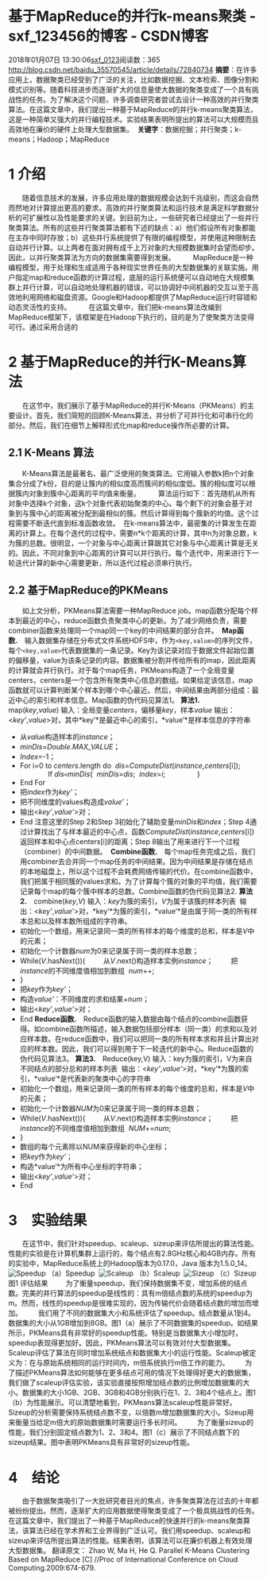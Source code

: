 # 基于MapReduce的并行k-means聚类 - sxf_123456的博客 - CSDN博客
2018年01月07日 13:30:06[sxf_0123](https://me.csdn.net/sxf_123456)阅读数：365
http://blog.csdn.net/baidu_35570545/article/details/72840734
**摘要**：在许多应用上，数据聚类已经受到了广泛的关注，比如数据挖掘、文本检索、图像分割和模式识别等。随着科技进步而逐渐扩大的信息量使大数据的聚类变成了一个具有挑战性的任务。为了解决这个问题，许多调查研究者尝试去设计一种高效的并行聚类算法。在这篇文章中，我们提出一种基于MapReduce的并行k-means聚类算法，这是一种简单又强大的并行编程技术。实验结果表明所提出的算法可以大规模而且高效地在廉价的硬件上处理大型数据集。 
**关键字**：数据挖掘；并行聚类；k-means；Hadoop；MapReduce
# 1 介绍
  随着信息技术的发展，许多应用处理的数据规模会达到千兆级别，而这会自然而然地对计算提出更高的要求。高效的并行聚类算法和运行技术是满足科学数据分析的可扩展性以及性能要求的关键。到目前为止，一些研究者已经提出了一些并行聚类算法。所有的这些并行聚类算法都有下述的缺点：a）他们假设所有对象都能在主存中同时存放；b）这些并行系统提供了有限的编程模型，并使用这种限制去自动并行计算。以上两者在面对拥有成千上万对象的大规模数据集时会望而却步。因此，以并行聚类算法为方向的数据集需要得到发展。 
  MapReduce是一种编程模型，用于处理和生成适用于各种现实世界任务的大型数据集的关联实施。用户指定map和reduce函数的计算过程，底层的运行系统便可以自动地在大规模集群上并行计算，可以自动地处理机器的错误，可以协调好中间机器的交互以至于高效地利用网络和磁盘资源。Google和Hadoop都提供了MapReduce运行时容错和动态灵活性的支持。 
  在这篇文章中，我们把k-means算法改编到MapReduce框架下，该框架是在Hadoop下执行的，目的是为了使聚类方法变得可行。通过采用合适的
# 2 基于MapReduce的并行K-Means算法
  在这节中，我们展示了基于MapReduce的并行K-Means（PKMeans）的主要设计。首先，我们简短的回顾K-Means算法，并分析了可并行化和可串行化的部分。然后，我们在细节上解释形式化map和reduce操作所必要的计算。
## 2.1 K-Means 算法
  K-Means算法是最著名、最广泛使用的聚类算法。它用输入参数k把n个对象集合分成了k份，目的是让簇内的相似度高而簇间的相似度低。簇的相似度可以根据簇内对象到簇中心距离的平均值来衡量。 
  算法运行如下：首先随机从所有对象中选择k个对象，这k个对象代表初始聚类的中心。每个剩下的对象会基于对象到与簇中心的距离被分配到最相似的簇。然后计算得到每个簇新的均值。这个过程需要不断迭代直到标准函数收敛。 
在k-means算法中，最密集的计算发生在距离的计算上。在每个迭代的过程中，需要n*k个距离的计算，其中n为对象总数，k为簇的总数。很明显，一个对象与中心距离计算跟其它对象与中心距离计算是无关的。因此，不同对象到中心距离的计算可以并行执行。每个迭代中，用来进行下一轮迭代计算的新中心需要更新，所以迭代过程必须串行执行。
## 2.2 基于MapReduce的PKMeans
  如上文分析，PKMeans算法需要一种MapReduce job。map函数分配每个样本到最近的中心，reduce函数负责聚类中心的更新。为了减少网络负责，需要combiner函数来处理同一个map同一个key的中间结果的部分合并。 
**Map函数.** 输入数据集存储在分布式文件系统HDFS中，作为`<key,value>`的序列文件，每个`<key,value>`代表数据集的一条记录。Key为该记录对应于数据文件起始位置的偏移量，value为该条记录的内容。数据集被分割并传给所有的map，因此距离的计算就会并行执行。对于每个map任务，PKMeans构造了一个全局变量centers，centers是一个包含所有聚类中心信息的数组。如果给定该信息，map函数就可以计算判断某个样本到哪个中心最近。然后，中间结果由两部分组成：最近中心的索引和样本信息。Map函数的伪代码见算法1。
**算法1.**  map(*key*,*value*)
输入：全局变量*centers*，偏移量*key*，样本*value*
输出：<*key’*,*value*>对，其中*key’*是最近中心的索引，*value’*是样本信息的字符串
- 从*value*构造样本的*instance*；
- *minDis*=*Double*.*MAX_VALUE*；
- *Index*=-1；
- For i=0 to *centers*.length do 
*dis*=*ComputeDist*(*instance*,*centers*[i]); 
    If *dis*`<`*minDis*{ 
*minDis*=*dis*; 
*index*=*i*; 
    }
- End For
- 把*index*作为*key’*；
- 把不同维度的values构造成*value’*；
- 输出<*key’*,*value’*>对；
- End
注意这里的Step 2和Step 3初始化了辅助变量*minDis*和*index*；Step 4通过计算找出了与样本最近的中心点，函数*ComputeDist*(*instance*,*centers*[i])返回样本和中心点centers[i]的距离；Step 8输出了用来进行下一个过程（combiner）的中间数据。 
**Combine函数.** 每个map任务完成之后，我们用combiner去合并同一个map任务的中间结果。因为中间结果是存储在结点的本地磁盘上，所以这个过程不会耗费网络传输的代价。在combine函数中，我们把属于相同簇的values求和。为了计算每个簇的对象的平均值，我们需要记录每个map的每个簇中样本的总数。Combine函数的伪代码见算法2.
**算法2.** combine(*key*,*V*)
输入：*key*为簇的索引，*V*为属于该簇的样本列表 
输出：<*key’*,*value’*>对，*key’*为簇的索引，*value’*是由属于同一类的所有样本总和以及样本数所组成的字符串。
- 初始化一个数组，用来记录同一类的所有样本的每个维度的总和，样本是*V*中的元素；
- 初始化一个计数器*num*为0来记录属于同一类的样本总数；
- While(*V*.hasNext()){ 
  从*V*.next()构造样本实例*instance*； 
  把*instance*的不同维度值相加到数组 
*num*++;
- }
- 把*key*作为*key’*；
- 构造*value’*：不同维度的求和结果+*num*；
- 输出<*key’*,*value’*>对；
- End
**Reduce函数.** Reduce函数的输入数据由每个结点的combine函数获得。如combine函数所描述，输入数据包括部分样本（同一类）的求和以及对应样本数。在reduce函数中，我们可以把同一类的所有样本求和并且计算出对应的样本数。因此，我们可以得到用于下一轮迭代的新中心。Reduce函数的伪代码见算法3。
**算法3.** Reduce(key,V)
输入：key为簇的索引，V为来自不同结点的部分总和的样本列表 
输出：<*key’*,*value’*>对，*key’*为簇的索引，*value’*是代表新的聚类中心的字符串
- 初始化一个数组，用来记录同一类的所有样本的每个维度的总和，样本是*V*中的元素；
- 初始化一个计数器*NUM*为0来记录属于同一类的样本总数；
- While(*V*.hasNext()){ 
  从*V*.next()构造样本实例*instance*； 
  把*instance*的不同维度值相加到数组 
*NUM*+=*num*;
- }
- 数组的每个元素除以NUM来获得新的中心坐标；
- 把*key*作为*key’*；
- 构造*value’*为所有中心坐标的字符串；
- 输出<*key’*,*value’*>对；
- End
# 3 实验结果
  在这节中，我们针对speedup、scaleup、sizeup来评估所提出的算法性能。性能的实验是在计算机集群上运行的，每个结点有2.8GHz核心和4GB内存。所有的实验中，MapReduce系统上的Hadoop版本为0.17.0，Java 版本为1.5.0_14。 
![Speedup](https://img-blog.csdn.net/20170602073414059?watermark/2/text/aHR0cDovL2Jsb2cuY3Nkbi5uZXQvYmFpZHVfMzU1NzA1NDU=/font/5a6L5L2T/fontsize/400/fill/I0JBQkFCMA==/dissolve/70/gravity/SouthEast)
（a）Speedup 
![Scaleup](https://img-blog.csdn.net/20170602073453543?watermark/2/text/aHR0cDovL2Jsb2cuY3Nkbi5uZXQvYmFpZHVfMzU1NzA1NDU=/font/5a6L5L2T/fontsize/400/fill/I0JBQkFCMA==/dissolve/70/gravity/SouthEast)
（b）Scaleup 
![Sizeup](https://img-blog.csdn.net/20170602073519637?watermark/2/text/aHR0cDovL2Jsb2cuY3Nkbi5uZXQvYmFpZHVfMzU1NzA1NDU=/font/5a6L5L2T/fontsize/400/fill/I0JBQkFCMA==/dissolve/70/gravity/SouthEast)
（c）Sizeup 
图1 评估结果 
  为了衡量speedup，我们保持数据集不变，增加系统的结点数。完美的并行算法的speedup是线性的：具有m倍结点数的系统的speedup为m。然而，线性的speedup是很难实现的，因为传输代价会随着结点数的增加而增加。   我们用了不同的数据集大小和系统评估了speedup。结点数量从1到4。数据集的大小从1GB增加到8GB。图1（a）展示了不同数据集的speedup。如结果所示，PKMeans具有非常好的speedup性能。特别是当数据集大小增加时，speedup表现得更加好。因此，PKMeans算法可以有效对付大型数据集。
   Scaleup评估了算法在同时增加系统结点和数据集大小的运行性能。Scaleup被定义为：在与原始系统相同的运行时间内，m倍系统执行m倍工作的能力。   为了描述PKMeans算法如何能够在更多结点可用的情况下处理得好更大的数据集，我们做了scaleup评估实验，该实验直接按照增加结点数的比例增加数据集的大小。数据集的大小1GB、2GB、3GB和4GB分别执行在1、2、3和4个结点上。图1（b）为性能展示。可以清楚地看到，PKMeans算法scaleup性能非常好。   Sizeup的分析需要保持系统结点数不变，以倍数m增加数据集的大小。Sizeup用来衡量当给定m倍大的原始数据集时需要运行多长时间。
   为了衡量sizeup的性能，我们分别固定结点数为1、2、3和4。图1（c）展示了不同结点数下的sizeup结果。图中表明PKMeans具有非常好的sizeup性能。
# 4 结论
  由于数据聚类吸引了一大批研究者目光的焦点，许多聚类算法在过去的十年都被纷纷提出。然而，逐渐扩大的应用数据使得聚类变成了一个极具挑战性的任务。在这篇文章中，我们提出了一种基于MapReduce的快速并行的k-means聚类算法，该算法已经在学术界和工业界得到广泛认可。我们用speedup、scaleup和sizeup来评估所提出算法的性能。结果表明，该算法可以在廉价机器上有效处理大型数据集。
翻译原文：
Zhao W, Ma H, He Q. Parallel K-Means Clustering Based on MapReduce [C] //Proc of International Conference on Cloud Computing.2009:674-679.
